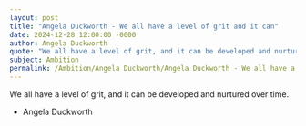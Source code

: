 ```yaml
---
layout: post
title: "Angela Duckworth - We all have a level of grit and it can"
date: 2024-12-28 12:00:00 -0000
author: Angela Duckworth
quote: "We all have a level of grit, and it can be developed and nurtured over time."
subject: Ambition
permalink: /Ambition/Angela Duckworth/Angela Duckworth - We all have a level of grit and it can
---
```


We all have a level of grit, and it can be developed and nurtured over time.

- Angela Duckworth
